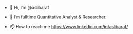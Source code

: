 - 👋 Hi, I’m @aslibaraf
- 👀 I’m fulltime Quantitative Analyst  & Researcher.

- 📫 How to reach me https://www.linkedin.com/in/aslibaraf/

<!---
aslibaraf/aslibaraf is a ✨ special ✨ repository because its `README.md` (this file) appears on your GitHub profile.
You can click the Preview link to take a look at your changes.
--->
